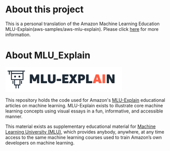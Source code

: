 # About this project

This is a personal translation of the Amazon Machine Learning Education MLU-Explain(aws-samples/aws-mlu-explain). Please click [here](https://github.com/aws-samples/aws-mlu-explain "website") for more information.

# About MLU_Explain
![MLU-Explain Logo & Title](./assets/readme_header.png)

This repository holds the code used for Amazon's [MLU-Explain](https://mlu-explain.github.io/) educational articles on machine learning. MLU-Explain exists to illustrate core machine learning concepts using visual essays in a fun, informative, and accessible manner.

This material exists as supplementary educational material for [Machine Learning University (MLU)](https://aws.amazon.com/machine-learning/mlu/), which provides anybody, anywhere, at any time access to the same machine learning courses used to train Amazon’s own developers on machine learning.
